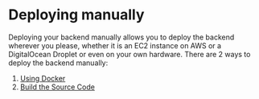# Deploying manually
Deploying your backend manually allows you to deploy the backend wherever you please, whether it is an EC2 instance on AWS or a DigitalOcean Droplet or even on your own hardware. There are 2 ways to deploy the backend manually: 

1. [Using Docker](https://github.com/AgoraIO-Community/app-builder-docs/wiki/Deploy-Using-Docker)
2. [Build the Source Code](https://github.com/AgoraIO-Community/app-builder-docs/wiki/Deploy-from-Source)

